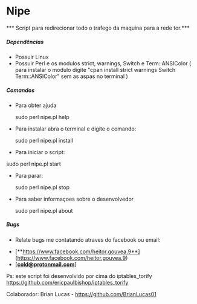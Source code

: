 # Nipe

*** Script para redirecionar todo o trafego da maquina para a rede tor.***

##### Dependências

* Possuir Linux
* Possuir Perl e os modulos strict, warnings, Switch e Term::ANSIColor ( para instalar o modulo digite "cpan install strict warnings Switch Term::ANSIColor" sem as aspas no terminal )

##### Comandos

* Para obter ajuda
  
  sudo perl nipe.pl help
  
* Para instalar abra o terminal e digite o comando:
  
  sudo perl nipe.pl install

* Para iniciar o script:

 sudo perl nipe.pl start
 
* Para parar:

  sudo perl nipe.pl stop

* Para saber informaçoes sobre o desenvolvedor

  sudo perl nipe.pl about
  
##### Bugs

- Relate bugs me contatando atraves do facebook ou email:
* [**https://www.facebook.com/heitor.gouvea.9**] (https://www.facebook.com/heitor.gouvea.9)
* [**cold@protonmail.com**]

Ps: este script foi desenvolvido por cima do iptables_torify 
https://github.com/ericpaulbishop/iptables_torify

Colaborador: Brian Lucas - https://github.com/BrianLucas01
